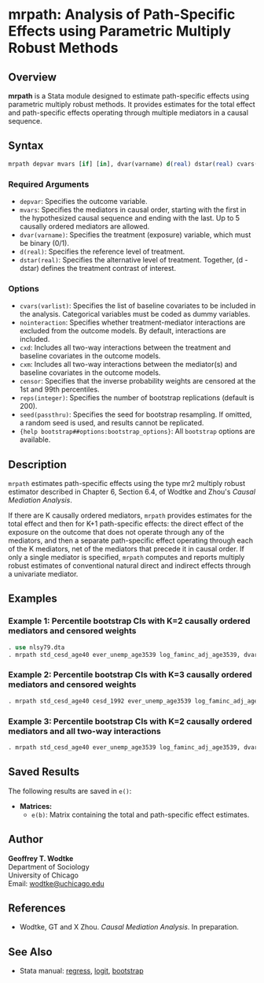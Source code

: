 # mrpath: Analysis of Path-Specific Effects using Parametric Multiply Robust Methods

## Overview

**mrpath** is a Stata module designed to estimate path-specific effects using parametric multiply robust methods. It provides estimates for the total effect and path-specific effects operating through multiple mediators in a causal sequence.

## Syntax

```stata
mrpath depvar mvars [if] [in], dvar(varname) d(real) dstar(real) cvars(varlist) [options]
```

### Required Arguments

- `depvar`: Specifies the outcome variable.
- `mvars`: Specifies the mediators in causal order, starting with the first in the hypothesized causal sequence and ending with the last. Up to 5 causally ordered mediators are allowed.
- `dvar(varname)`: Specifies the treatment (exposure) variable, which must be binary (0/1).
- `d(real)`: Specifies the reference level of treatment.
- `dstar(real)`: Specifies the alternative level of treatment. Together, (d - dstar) defines the treatment contrast of interest.

### Options

- `cvars(varlist)`: Specifies the list of baseline covariates to be included in the analysis. Categorical variables must be coded as dummy variables.
- `nointeraction`: Specifies whether treatment-mediator interactions are excluded from the outcome models. By default, interactions are included.
- `cxd`: Includes all two-way interactions between the treatment and baseline covariates in the outcome models.
- `cxm`: Includes all two-way interactions between the mediator(s) and baseline covariates in the outcome models.
- `censor`: Specifies that the inverse probability weights are censored at the 1st and 99th percentiles.
- `reps(integer)`: Specifies the number of bootstrap replications (default is 200).
- `seed(passthru)`: Specifies the seed for bootstrap resampling. If omitted, a random seed is used, and results cannot be replicated.
- `{help bootstrap##options:bootstrap_options}`: All `bootstrap` options are available.

## Description

`mrpath` estimates path-specific effects using the type mr2 multiply robust estimator described in Chapter 6, Section 6.4, of Wodtke and Zhou's *Causal Mediation Analysis*.

If there are K causally ordered mediators, `mrpath` provides estimates for the total effect and then for K+1 path-specific effects: the direct effect of the exposure on the outcome that does not operate through any of the mediators, and then a separate path-specific effect operating through each of the K mediators, net of the mediators that precede it in causal order. If only a single mediator is specified, `mrpath` computes and reports multiply robust estimates of conventional natural direct and indirect effects through a univariate mediator.

## Examples

### Example 1: Percentile bootstrap CIs with K=2 causally ordered mediators and censored weights

```stata
. use nlsy79.dta
. mrpath std_cesd_age40 ever_unemp_age3539 log_faminc_adj_age3539, dvar(att22) cvars(female black hispan paredu parprof parinc_prank famsize afqt3) d(1) dstar(0) censor reps(1000)
```

### Example 2: Percentile bootstrap CIs with K=3 causally ordered mediators and censored weights

```stata
. mrpath std_cesd_age40 cesd_1992 ever_unemp_age3539 log_faminc_adj_age3539, dvar(att22) cvars(female black hispan paredu parprof parinc_prank famsize afqt3) d(1) dstar(0) censor reps(1000)
```

### Example 3: Percentile bootstrap CIs with K=2 causally ordered mediators and all two-way interactions

```stata
. mrpath std_cesd_age40 ever_unemp_age3539 log_faminc_adj_age3539, dvar(att22) cvars(female black hispan paredu parprof parinc_prank famsize afqt3) d(1) dstar(0) cxd cxm censor reps(1000)
```

## Saved Results

The following results are saved in `e()`:

- **Matrices:**
  - `e(b)`: Matrix containing the total and path-specific effect estimates.

## Author

**Geoffrey T. Wodtke**  
Department of Sociology  
University of Chicago  
Email: [wodtke@uchicago.edu](mailto:wodtke@uchicago.edu)

## References

- Wodtke, GT and X Zhou. *Causal Mediation Analysis*. In preparation.

## See Also

- Stata manual: [regress](https://www.stata.com/manuals/rregress.pdf), [logit](https://www.stata.com/manuals/rlogit.pdf), [bootstrap](https://www.stata.com/manuals/rbootstrap.pdf)
